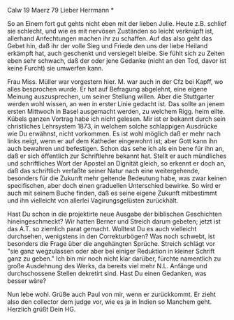  Calw 19 Maerz 79
Lieber Herrmann <Mogl>*

So an Einem fort gut gehts nicht eben mit der lieben Julie. Heute z.B. schlief sie schlecht, und wie es mit nervösen Zuständen so leicht verknüpft ist, allerhand Anfechtungen machen ihr zu schaffen. Auf das also geht das Gebet hin, daß ihr der volle Sieg und Friede den uns der liebe Heiland erkämpft hat, auch geschenkt und versiegelt bleibe. Sie fühlt sich zu Zeiten eben sehr schwach, daß der oder jene Gedanke (nicht an den Tod, davor ist keine Furcht) sie umwerfen kann.

Frau Miss. Müller war vorgestern hier. M. war auch in der Cfz bei Kapff, wo alles besprochen wurde. Er hat auf Befragung abgelehnt, eine eigene Meinung auszusprechen, um seiner Stellung willen. Aber die Stuttgarter werden wohl wissen, an wen in erster Linie gedacht ist. Das sollte an jenem ersten Mittwoch in Basel ausgemacht werden, zu welchem Rigg. heim eilte. 
Kübels ganzen Vortrag habe ich nicht gelesen. Mir ist er bekannt durch sein christliches Lehrsystem 1873, in welchem solche schlappigen Ausdrücke wie Du erwähnst, nicht vorkommen. Es ist wohl möglich daß er mehr nach links neigt, wenn er auf dem Katheder eingewohnt ist; aber Gott kann ihn auch bewahren und befestigen. Schon das sehe ich als ein bene für ihn an, daß er sich öffentlich zur Schriftlehre bekannt hat. Stellt er auch mündliches und schriftliches Wort der Apostel an Dignität gleich, so erkennt er doch an, daß das schriftlich verfaßte seiner Natur nach eine weitergehende, besonders für die Zukunft mehr geltende Bedeutung habe, was zwar keinen specifischen, aber doch einen graduellen Unterschied bewirke. So wird er auch mit seinem Buche finden, daß es seine eigene Zukunft mitbestimmt und ihn vielleicht von allerlei Vagirungsgelüsten zurückhält.

Hast Du schon in die projektirte neue Ausgabe der biblischen Geschichten hineingeschmeckt? Wir hatten Berner und Streich darum gebeten; jetzt ist das A.T. so ziemlich parat gemacht. Wolltest Du es auch vielleicht durchsehen, wenigstens in den Correkturbögen? Was noch schwebt, ist besonders die Frage über die angehängten Sprüche. Streich schlägt vor "sie ganz wegzulassen oder aber bei einiger Reduktion in kleiner Schrift ganz zu geben." Ich bin mir noch nicht klar darüber, fürchte namentlich zu große Ausdehnung des Werks, da bereits viel mehr N.L. Anfänge und durchschossene Stellen dekretirt sind. Hast Du einen Gedanken, was besser wäre?

Nun lebe wohl. Grüße auch Paul von mir, wenn er zurückkommt. Er zieht also den collector dem judge vor, wie es ja in Indien so Manchem geht. 
 Herzlich grüßt Dein
 HG.
